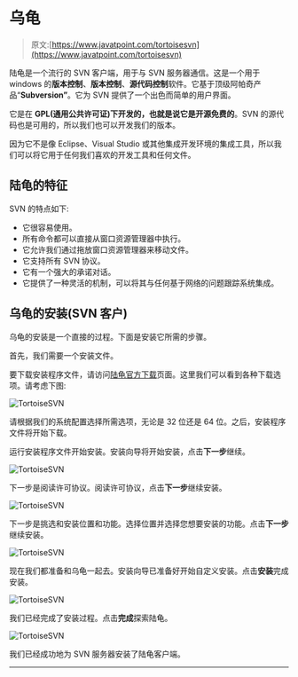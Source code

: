 # 乌龟

> 原文:[https://www.javatpoint.com/tortoisesvn](https://www.javatpoint.com/tortoisesvn)

陆龟是一个流行的 SVN 客户端，用于与 SVN 服务器通信。这是一个用于 windows 的**版本控制**、**版本控制**、**源代码控制**软件。它基于顶级阿帕奇产品“**Subversion”**。它为 SVN 提供了一个出色而简单的用户界面。

它是在 **GPL(通用公共许可证)**下开发的，也就是说它是**开源免费的**。SVN 的源代码也是可用的，所以我们也可以开发我们的版本。

因为它不是像 Eclipse、Visual Studio 或其他集成开发环境的集成工具，所以我们可以将它用于任何我们喜欢的开发工具和任何文件。

## 陆龟的特征

SVN 的特点如下:

*   它很容易使用。
*   所有命令都可以直接从窗口资源管理器中执行。
*   它允许我们通过拖放窗口资源管理器来移动文件。
*   它支持所有 SVN 协议。
*   它有一个强大的承诺对话。
*   它提供了一种灵活的机制，可以将其与任何基于网络的问题跟踪系统集成。

## 乌龟的安装(SVN 客户)

乌龟的安装是一个直接的过程。下面是安装它所需的步骤。

首先，我们需要一个安装文件。

要下载安装程序文件，请访问[陆龟官方下载](https://tortoisesvn.net/downloads.html)页面。这里我们可以看到各种下载选项。请考虑下图:

![TortoiseSVN](../Images/6469f5a8963d5c44539f101c8139728e.png)

请根据我们的系统配置选择所需选项，无论是 32 位还是 64 位。之后，安装程序文件将开始下载。

运行安装程序文件开始安装。安装向导将开始安装，点击**下一步**继续。

![TortoiseSVN](../Images/3dddb1b3de78ddfb26fc0ccd9d6a693e.png)

下一步是阅读许可协议。阅读许可协议，点击**下一步**继续安装。

![TortoiseSVN](../Images/c4eb58a74ebe6e45634a68a46a65b7dd.png)

下一步是挑选和安装位置和功能。选择位置并选择您想要安装的功能。点击**下一步**继续安装。

![TortoiseSVN](../Images/957537e797bd2283259167934f0b76ae.png)

现在我们都准备和乌龟一起去。安装向导已准备好开始自定义安装。点击**安装**完成安装。

![TortoiseSVN](../Images/c87d36bb9edec92a593fc9616f2dee00.png)

我们已经完成了安装过程。点击**完成**探索陆龟。

![TortoiseSVN](../Images/180d739d9dc4690a39abc9e2e6cee68c.png)

我们已经成功地为 SVN 服务器安装了陆龟客户端。

* * *
